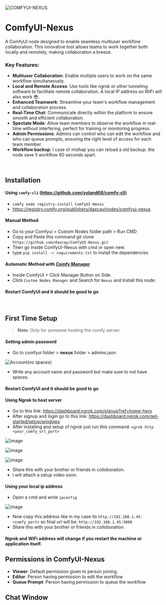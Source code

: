 ![COMFYUI-NEXUS](https://github.com/user-attachments/assets/93fc7c46-a0b6-417a-a6a2-89ff81430079)

# ComfyUI-Nexus

A ComfyUI node designed to enable seamless multiuser workflow collaboration. This innovative tool allows teams to work together both locally and remotely, making collaboration a breeze.

### Key Features:

  - **Multiuser Collaboration**: Enable multiple users to work on the same workflow simultaneously.
  - **Local and Remote Access**: Use tools like ngrok or other tunneling software to facilitate remote collaboration. A local IP address on WiFi will also work 😎.
  - **Enhanced Teamwork**: Streamline your team's workflow management and collaboration process.
  - **Real-Time Chat**: Communicate directly within the platform to ensure smooth and efficient collaboration.
  - **Spectate Mode**: Allow team members to observe the workflow in real-time without interfering, perfect for training or monitoring progress.
  - **Admin Permissions**: Admins can control who can edit the workflow and who can queue prompts, ensuring the right level of access for each team member.
  - **Workflow backup**: I case of mishap you can reload a old backup. the node save 5 workflow 60 seconds apart.
<br>

## Installation

#### Using `comfy-cli` (https://github.com/yoland68/comfy-cli)
  - `comfy node registry-install ComfyUI-Nexus`
  - https://registry.comfy.org/publishers/daxcay/nodes/comfyui-nexus
  
#### Manual Method
  - Go to your Comfyui > Custom Nodes folder path > Run CMD
  - Copy and Paste this command git clone ```https://github.com/daxcay/ComfyUI-Nexus.git```
  - Then go inside ComfyUI-Nexus with cmd or open new.
  - type ```pip install -r requirements.txt``` to install the dependencies

#### Automatic Method with [Comfy Manager](https://github.com/ltdrdata/ComfyUI-Manager)
  - Inside ComfyUI > Click Manager Button on Side.
  - Click `Custom Nodes Manager` and  Search for `Nexus` and Install this node:    

#### Restart ComfyUI and it should be good to go

<br>

## First Time Setup

> **Note**: Only for someone hosting the comfy server.

#### Setting admin password
  - Go to comfyui folder > **nexus** folder > admins.json
    
![Account(no spaces)](https://github.com/user-attachments/assets/0159397d-bf1e-436e-a822-b02ca4dec3b1)  

  - Write any account name and password but make sure to not have spaces.

#### Restart ComfyUI and it should be good to go

#### Using Ngrok to host server
  - Go to this link: https://dashboard.ngrok.com/signup?ref=home-hero
  - After signup and login go to this link: https://dashboard.ngrok.com/get-started/setup/windows
  - After installing and setup of ngrok just run this command: `ngrok http <your_comfy_url_port>`

![image](https://github.com/user-attachments/assets/c3b33d6c-5be5-4200-b9e3-df433b420e34)

![image](https://github.com/user-attachments/assets/66f9b4a4-1d63-4756-8d57-64420fdc151a)

![image](https://github.com/user-attachments/assets/075613e2-d3f0-4a9d-b844-dc06f3c4adf3)

  - Share this with your brother or friends in colloboration.
  - I will attach a setup video soon.

#### Using your local ip address

  - Open a cmd and write `ipconfig`

![image](https://github.com/user-attachments/assets/043f2d9b-eccd-46cb-a333-ec483222b6d4)

  - Now copy this address like in my case its `http://192.168.1.45:<comfy_port>` so final url will be: `http://192.168.1.45:5000` 
  - Share this with your brother or friends in colloboration.

#### Ngrok and WiFi address will change if you restart the machine or application itself. 

## Permissions in ComfyUI-Nexus

  - **Viewer**: Default permission given to person joining.
  - **Editor**: Person having permission to edit the workflow
  - **Queue Prompt**: Person having permission to queue the workflow

## Chat Window




